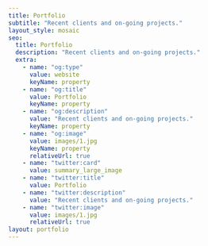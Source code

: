 ```yaml
---
title: Portfolio
subtitle: "Recent clients and on-going projects."
layout_style: mosaic
seo:
  title: Portfolio
  description: "Recent clients and on-going projects."
  extra:
    - name: "og:type"
      value: website
      keyName: property
    - name: "og:title"
      value: Portfolio
      keyName: property
    - name: "og:description"
      value: "Recent clients and on-going projects."
      keyName: property
    - name: "og:image"
      value: images/1.jpg
      keyName: property
      relativeUrl: true
    - name: "twitter:card"
      value: summary_large_image
    - name: "twitter:title"
      value: Portfolio
    - name: "twitter:description"
      value: "Recent clients and on-going projects."
    - name: "twitter:image"
      value: images/1.jpg
      relativeUrl: true
layout: portfolio
---
```


